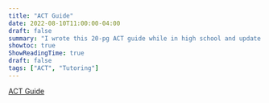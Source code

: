 ```yaml
---
title: "ACT Guide"
date: 2022-08-10T11:00:00-04:00
draft: false
summary: "I wrote this 20-pg ACT guide while in high school and update it every now and then."
showtoc: true
ShowReadingTime: true
draft: false
tags: ["ACT", "Tutoring"]
---
```


[ACT Guide](https://docs.google.com/document/d/1p9AaWGGZ07w8vFwpbZ-Y0MmDiw9Vn2i_PkcQfsEvq88)
